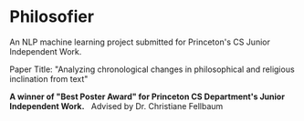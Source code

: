 # Philosofier
An NLP machine learning project submitted for Princeton's CS Junior Independent Work.  

Paper Title: "Analyzing chronological changes in philosophical and religious inclination from text"

**A winner of "Best Poster Award" for Princeton CS Department's Junior Independent Work.**  
Advised by Dr. Christiane Fellbaum
